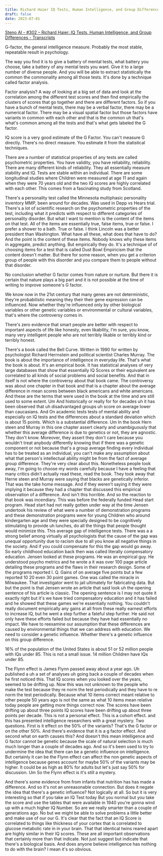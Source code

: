 ```yaml
---
title: Richard Haier IQ Tests, Human Intelligence, and Group Differences (Lex Fridman Podcast)
draft: false
date: 2023-07-01
---
```


[Steno AI - #302 – Richard Haier: IQ Tests, Human Intelligence, and Group Differences - Transcripts](https://steno.ai/lex-fridman-podcast-10/302-richard-haier-iq-tests-human-intelligence-and-group)

G-factor, the general intelligence measure. Probably the most stable, repeatable result in psychology.

The way you find it is to give a battery of mental tests, what battery you choose, take a battery of any mental tests you want. Give it to a large number of diverse people. And you will be able to extract statistically the common the commonality among all those tests. It's done by a technique called factor analysis.

Factor analysis? A way of looking at a big set of data and look at the correlation among the different test scores and then find empirically the clusters of scores that go together and there are different factors. So if you have a bunch of mental tests, there may be a verbal factor, there may be a numerical factor. There may be a visual spatial factor but those factors have variants in common with each other and that is the common uh that's what's common among all the tests and that's what gets labeled the G factor.

IQ score is a very good estimate of the G Factor. You can't measure G directly. There's no direct measure. You estimate it from the statistical techniques.

There are a number of statistical properties of any tests are called psychometric properties. You have validity, you have reliability, reliability. There are many different kinds of reliability. They all essentially measure stability and IQ. Tests are stable within an individual. There are some longitudinal studies where Children were measured at age 11 and again when they were 70 years old and the two IQ scores are highly correlated with each other. This comes from a fascinating study from Scotland.

There's a personality test called the Minnesota multiphasic personality inventory MMP, been around for decades. Was used in Depp vs Hears trial. There's a lot of scientific research on the psychometric properties of the test, including what it predicts with respect to different categories of personality disorder. But what I want to mention is the content of the items on that test. All of the items are essentially true, false items, true or false. I prefer a shower to a bath. True or false. I think Lincoln was a better president than Washington. What have all these, what does that have to do? And the point is the content of these items. Nobody knows why these items in aggregate, predict anything. But empirically they do. It's a technique of of choosing items for a test that is called Dust Bowl Empiricism that the content doesn't matter. But there for some reason, when you get a criterion group of people with this disorder and you compare them to people without that disorder.

No conclusion whether G factor comes from nature or nurture. But there it is certain that nature plays a big part and it is not possible at the time of writing to improve someone's G factor.

We know now in the 21st century that many genes are not deterministic, they're probabilistic meaning they their their gene expression can be influenced. Now whether they're influenced only by other biological variables or other genetic variables or environmental or cultural variables, that's where the controversy comes in.

There's zero evidence that smart people are better with respect to important aspects of life like honesty, even likability, I'm sure, you know, many very intelligent people who are not terribly likable or terribly kind or terribly honest.

There's a book called the Bell Curve. Written in 1990 for written by psychologist Richard Herrnstein and political scientist Charles Murray. The book is about the importance of intelligence in everyday life. That's what the book is about. It's an empirical book. It has statistical analyses of very large databases that show that essentially IQ Scores or their equivalent are correlated to all kinds of social problems and social benefits. And that in itself is not where the controversy about that book came. The controversy was about one chapter in that book and that is a chapter about the average difference in mean scores between black americans and white americans. And these are the terms that were used in the book at the time and are still used to some extent. Um And historically or really for for decades uh it has been observed that uh disadvantaged groups uh score on average lower than caucasians. And On academic tests tests of mental ability and especially on IQ tests and the differences about a standard deviation which is about 15 points. Which is a substantial difference. Um In the book Hern steen and Murray in this one chapter assert clearly and unambiguously that whether this average difference is due to genetics or not, they are agnostic. They don't know. Moreover, they assert they don't care because you wouldn't treat anybody differently knowing that if there was a genetic component or not because that's a group average finding every individual has to be treated as an individual, you can't make any assumption about what that person's intellectual ability might be from the fact of average group difference. They're very clear about this. Nonetheless people took away, I'm going to choose my words carefully because I have a feeling that many critics didn't actually read these, read the book. They took away that Herne steen and Murray were saying that blacks are genetically inferior. That was the take home message. And if they weren't saying it they were implying it because they had a chapter that discussed this empirical observation of a difference. And isn't this horrible. And so the reaction to that book was incendiary. This was before the federally funded Head start program. Head start had not really gotten under way at the time Jensen undertook his review of what were a number of demonstration programs and these demonstration programs were for young Children who around kindergarten age and they were specially designed to be cognitively stimulating to provide uh lunches, do all the things that people thought would minimize this. This average gap of intelligence tests. There was a a strong belief among virtually all psychologists that the cause of the gap was unequal opportunity due to racism due to all you know all negative things in the society. And if you could compensate for this the gap would go away. So early childhood education back then was called literally compensatory education. Jensen looked at these programs. He was an empirical guy. He understood psycho metrics and he wrote a it was over 100 page article detailing these programs and the flaws in their research design. Some of the programs reported I. Q. Gains of on average five points but a few reported 10 20 even 30 point games. One was called the miracle in Milwaukee. That investigator went to jail ultimately for fabricating data. But but the point is that Jensen wrote an article that said look uh the opening sentence of his article is classic. The opening sentence is I may not quote it exactly right but it's we have tried compensatory education and it has failed and he showed that these games we're essentially nothing. You couldn't really document empirically any gains at all from these really earnest efforts to increase IQ, but he went a step further a fateful step further. He said not only have these efforts failed but because they have had essentially no impact. We have to reexamine our assumption that these differences are caused by environmental things that we can address with education. We need to consider a genetic influence. Whether there's a genetic influence on this group difference.

16% of the population of the United States is about 51 or 52 million people with IQs under 85. This is not a small issue. 14 million Children have IQs under 85.

The Flynn effect is James Flynn passed away about a year ago. Uh published a uh a set of analyses uh going back a couple of decades when he first noticed this. That IQ scores when you looked over the years, seemed to be drifting up. Now this was not unknown to the people who make the test because they re norm the test periodically and they have to re norm the test periodically. Because what 10 items correct meant relative to other people 50 years ago is not the same as what 10 items mean relative today people are getting more things correct now. The scores have been drifting up about three points IQ scores have been drifting up about three points per decade. This is not a personal effect. This is a cohort effect. and this has presented intelligence researchers with a great mystery. Two questions. First is it effect on the 50% of the variants? That's the G factor or on the other 50%. And there's evidence that it is a g factor effect. And second what on earth causes this? And doesn't this mean intelligence and G factor cannot be genetic because the scale of natural selection is much much longer than a couple of decades ago. And so it's been used to try to undermine the idea that there can be a genetic influence on intelligence. But certainly it can be the Flynn effect can affect the non genetic aspects of intelligence because genes account for maybe 50% of the variants may be higher. It could be as high as 80% for adults but let's just say 50% for discussion. Um So the Flynn effect is it's still a mystery.

And there's some evidence from from infants that nutrition has has made a difference. And so it's not an unreasonable connection. But does it negate the idea that there's a genetic influence? Not logically at all. So but it is very interesting so that if you take an IQ Test today But you normal but you take the score and use the tables that were available in 1940 you're gonna wind up with a much higher IQ Number. So are we really smarter than a couple of generations ago. No but we might be able to solve problems a little better and make use of our our G.
It's clear that the fact that an IQ Score is correlated to things like thickness of your cortex that is correlated to glucose metabolic rate in in your brain. That that identical twins reared apart are highly similar in their IQ scores. These are all important observations that certainly more than that indicate. Not just suggest but indicate that there's a biological basis. And does anyone believe intelligence has nothing to do with the brain? I mean it's so obvious.
